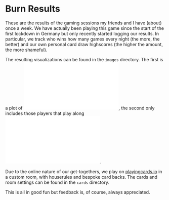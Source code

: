 # Burn Results

These are the results of the gaming sessions my friends and I have (about) once a week. We have actually been playing this game since the start of the first lockdown in Germany but only recently started logging our results. In particular, we track who wins how many games every night (the more, the better) and our own personal card draw highscores (the higher the amount, the more shameful).

The resulting visualizations can be found in the `images` directory. The first is a plot of ![all players](images/time.pdf), the second only includes those players that play along ![the most](images/time_freq.pdf).

Due to the online nature of our get-togethers, we play on [playingcards.io](https://playingcards.io) in a custom room, with houserules and bespoke card backs. The cards and room settings can be found in the `cards` directory.

This is all in good fun but feedback is, of course, always appreciated.
